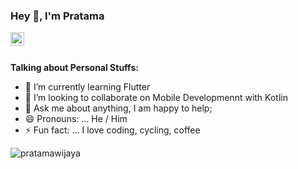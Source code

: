 ### Hey 👋, I'm Pratama

<a href="https://www.linkedin.com/in/pratamawijaya/" target="_blank">
  <img align="left" alt="" width="22px" src="https://cdn.jsdelivr.net/npm/simple-icons@v3/icons/linkedin.svg" />
</a>

<br />
<br />

**Talking about Personal Stuffs:**

- 🌱 I’m currently learning Flutter
- 👯 I’m looking to collaborate on Mobile Developmennt with Kotlin
- 💬 Ask me about anything, I am happy to help;
- 😄 Pronouns: ... He / Him
- ⚡ Fun fact: ... I love coding, cycling, coffee


<p><img align="left" src="https://github-readme-stats.vercel.app/api/top-langs/?username=pratamawijaya&layout=compact&hide=html" alt="pratamawijaya" /></p>
